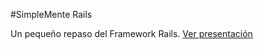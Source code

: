 #SimpleMente Rails

Un pequeño repaso del Framework Rails.
[Ver presentación](http://learod.com/en/SimpleMente-rails)
